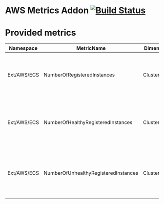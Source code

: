 # AWS Metrics Addon [![Build Status](https://travis-ci.org/trademachines/aws-metrics-addon.svg?branch=master)](https://travis-ci.org/trademachines/aws-metrics-addon)

# Provided metrics

| Namespace | MetricName | Dimensions | Description |
| --- | --- | --- | --- |
| Ext/AWS/ECS | NumberOfRegisteredInstances | ClusterName | The number of all instances inside a specific cluster. |
| Ext/AWS/ECS | NumberOfHealthyRegisteredInstances | ClusterName | The number of instances in a cluster where the ECS agent is connected. |
| Ext/AWS/ECS | NumberOfUnhealthyRegisteredInstances | ClusterName | The number of instances in a cluster where the ECS agent is **not** connected. |

